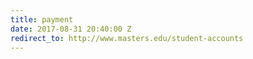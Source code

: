 ```yaml
---
title: payment
date: 2017-08-31 20:40:00 Z
redirect_to: http://www.masters.edu/student-accounts
---
```


